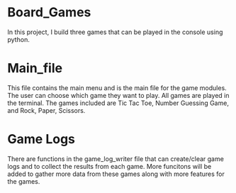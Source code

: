 # Board_Games
In this project, I build three games that can be played in the console using python. 

# Main_file
This file contains the main menu and is the main file for the game modules. The user can choose which game they want to play. All games are played in the terminal. The games included are Tic Tac Toe, Number Guessing Game, and Rock, Paper, Scissors. 

# Game Logs
There are functions in the game_log_writer file that can create/clear game logs and to collect the results from each game. More funcitons will be added to gather more data from these games along with more features for the games. 
